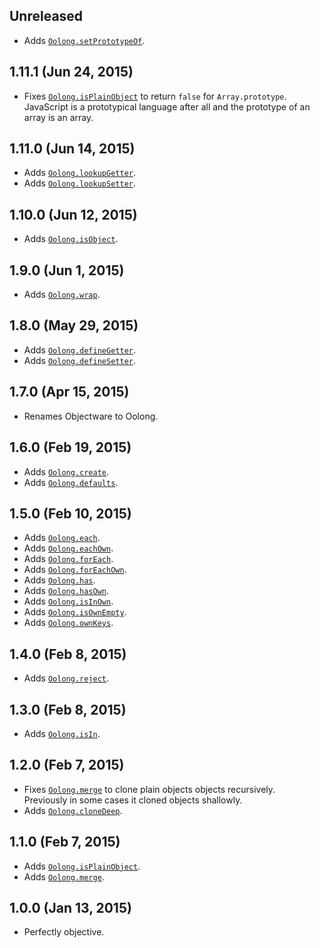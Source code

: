 ## Unreleased
- Adds [`Oolong.setPrototypeOf`][setPrototypeOf].

[setPrototypeOf]: https://github.com/moll/js-oolong/blob/master/doc/API.md#Oolong.setPrototypeOf

## 1.11.1 (Jun 24, 2015)
- Fixes [`Oolong.isPlainObject`][isPlainObject] to return `false` for
  `Array.prototype`.  
  JavaScript is a prototypical language after all and the prototype of an array
  is an array.

## 1.11.0 (Jun 14, 2015)
- Adds [`Oolong.lookupGetter`][lookupGetter].
- Adds [`Oolong.lookupSetter`][lookupSetter].

[lookupGetter]: https://github.com/moll/js-oolong/blob/master/doc/API.md#Oolong.lookupGetter
[lookupSetter]: https://github.com/moll/js-oolong/blob/master/doc/API.md#Oolong.lookupSetter

## 1.10.0 (Jun 12, 2015)
- Adds [`Oolong.isObject`][isObject].

[isObject]: https://github.com/moll/js-oolong/blob/master/doc/API.md#Oolong.isObject

## 1.9.0 (Jun 1, 2015)
- Adds [`Oolong.wrap`][wrap].

[wrap]: https://github.com/moll/js-oolong/blob/master/doc/API.md#Oolong.wrap

## 1.8.0 (May 29, 2015)
- Adds [`Oolong.defineGetter`][defineGetter].
- Adds [`Oolong.defineSetter`][defineSetter].

[defineGetter]: https://github.com/moll/js-oolong/blob/master/doc/API.md#Oolong.defineGetter
[defineSetter]: https://github.com/moll/js-oolong/blob/master/doc/API.md#Oolong.defineSetter

## 1.7.0 (Apr 15, 2015)
- Renames Objectware to Oolong.

## 1.6.0 (Feb 19, 2015)
- Adds [`Oolong.create`][create].
- Adds [`Oolong.defaults`][defaults].

[create]: https://github.com/moll/js-oolong/blob/master/doc/API.md#Oolong.create
[defaults]: https://github.com/moll/js-oolong/blob/master/doc/API.md#Oolong.defaults

## 1.5.0 (Feb 10, 2015)
- Adds [`Oolong.each`][each].
- Adds [`Oolong.eachOwn`][eachOwn].
- Adds [`Oolong.forEach`][forEach].
- Adds [`Oolong.forEachOwn`][forEachOwn].
- Adds [`Oolong.has`][has].
- Adds [`Oolong.hasOwn`][hasOwn].
- Adds [`Oolong.isInOwn`][isInOwn].
- Adds [`Oolong.isOwnEmpty`][isOwnEmpty].
- Adds [`Oolong.ownKeys`][ownKeys].

[each]: https://github.com/moll/js-oolong/blob/master/doc/API.md#Oolong.each
[eachOwn]: https://github.com/moll/js-oolong/blob/master/doc/API.md#Oolong.eachOwn
[forEach]: https://github.com/moll/js-oolong/blob/master/doc/API.md#Oolong.forEach
[forEachOwn]: https://github.com/moll/js-oolong/blob/master/doc/API.md#Oolong.forEachOwn
[has]: https://github.com/moll/js-oolong/blob/master/doc/API.md#Oolong.has
[hasOwn]: https://github.com/moll/js-oolong/blob/master/doc/API.md#Oolong.hasOwn
[isInOwn]: https://github.com/moll/js-oolong/blob/master/doc/API.md#Oolong.isInOwn
[isOwnEmpty]: https://github.com/moll/js-oolong/blob/master/doc/API.md#Oolong.isOwnEmpty
[ownKeys]: https://github.com/moll/js-oolong/blob/master/doc/API.md#Oolong.ownKeys

## 1.4.0 (Feb 8, 2015)
- Adds [`Oolong.reject`][reject].

[reject]: https://github.com/moll/js-oolong/blob/master/doc/API.md#Oolong.reject

## 1.3.0 (Feb 8, 2015)
- Adds [`Oolong.isIn`][isIn].

[isIn]: https://github.com/moll/js-oolong/blob/master/doc/API.md#Oolong.isIn

## 1.2.0 (Feb 7, 2015)
- Fixes [`Oolong.merge`][merge] to clone plain objects objects
  recursively.  
  Previously in some cases it cloned objects shallowly.
- Adds [`Oolong.cloneDeep`][cloneDeep].

[cloneDeep]: https://github.com/moll/js-oolong/blob/master/doc/API.md#Oolong.cloneDeep

## 1.1.0 (Feb 7, 2015)
- Adds [`Oolong.isPlainObject`][isPlainObject].
- Adds [`Oolong.merge`][merge].

[isPlainObject]: https://github.com/moll/js-oolong/blob/master/doc/API.md#Oolong.isPlainObject
[merge]: https://github.com/moll/js-oolong/blob/master/doc/API.md#Oolong.merge

## 1.0.0 (Jan 13, 2015)
- Perfectly objective.

